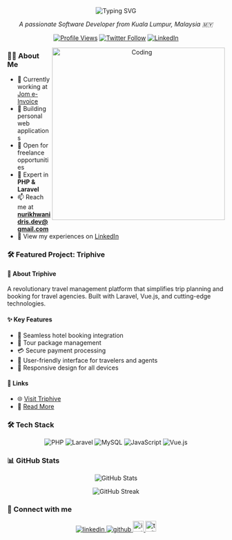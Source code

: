 <div align="center">
  <img src="https://readme-typing-svg.demolab.com?font=Fira+Code&weight=600&size=28&duration=4000&pause=1000&color=2196F3&center=true&vCenter=true&random=false&width=435&lines=Hi+%F0%9F%91%8B+I'm+Nur+Ikhwan+Idris;Software+Developer;Laravel+Specialist" alt="Typing SVG" />
</div>

<p align="center">
  <em>A passionate Software Developer from Kuala Lumpur, Malaysia 🇲🇾</em>
</p>

<div align="center">
  
  [![Profile Views](https://komarev.com/ghpvc/?username=nurikhwanidris&label=Profile%20views&color=0e75b6&style=flat)](https://github.com/nurikhwanidris)
  [![Twitter Follow](https://img.shields.io/twitter/follow/nurikhwanidris?style=social)](https://twitter.com/nurikhwanidris)
  [![LinkedIn](https://img.shields.io/badge/LinkedIn-Connect-blue)](https://linkedin.com/in/nurikhwanidris)
  
</div>

<div align="center">
  <img align="right" alt="Coding" width="400" src="https://media.giphy.com/media/SWoSkN6DxTszqIKEqv/giphy.gif">
</div>

### 👨‍💻 About Me

- 🔭 Currently working at [Jom e-Invoice](https://jomeinvoice.my/)
- 🌱 Building personal web applications
- 💼 Open for freelance opportunities
- 💬 Expert in **PHP & Laravel**
- 📫 Reach me at **nurikhwanidris.dev@gmail.com**
- 📄 View my experiences on [LinkedIn](https://linkedin.com/in/nurikhwanidris)

### 🛠 Featured Project: Triphive

#### 🌟 About Triphive
A revolutionary travel management platform that simplifies trip planning and booking for travel agencies. Built with Laravel, Vue.js, and cutting-edge technologies.

#### ✨ Key Features
- 🏨 Seamless hotel booking integration
- 🎫 Tour package management
- 💳 Secure payment processing
- 👥 User-friendly interface for travelers and agents
- 📱 Responsive design for all devices

#### 🔗 Links
- 🌐 [Visit Triphive](https://triphive.my)
- 📝 [Read More](https://triphive.my/about)

### 🛠️ Tech Stack

<div align="center">
  
  ![PHP](https://img.shields.io/badge/PHP-777BB4?style=for-the-badge&logo=php&logoColor=white)
  ![Laravel](https://img.shields.io/badge/Laravel-FF2D20?style=for-the-badge&logo=laravel&logoColor=white)
  ![MySQL](https://img.shields.io/badge/MySQL-00000F?style=for-the-badge&logo=mysql&logoColor=white)
  ![JavaScript](https://img.shields.io/badge/JavaScript-F7DF1E?style=for-the-badge&logo=javascript&logoColor=black)
  ![Vue.js](https://img.shields.io/badge/Vue.js-35495E?style=for-the-badge&logo=vue.js&logoColor=4FC08D)
  
</div>

### 📊 GitHub Stats

<div align="center">
  
  ![GitHub Stats](https://github-readme-stats.vercel.app/api?username=nurikhwanidris&show_icons=true&theme=tokyonight)
  
  ![GitHub Streak](https://github-readme-streak-stats.herokuapp.com/?user=nurikhwanidris&theme=tokyonight)
  
</div>

### 🤝 Connect with me

<div align="center">
  <a href="https://linkedin.com/in/nurikhwanidris" target="_blank">
    <img src="https://img.icons8.com/doodle/40/000000/linkedin--v2.png" alt="linkedin"/>
  </a>
  <a href="https://github.com/nurikhwanidris" target="_blank">
    <img src="https://img.shields.io/github/followers/nurikhwanidris?label=Follow&style=social" alt="github"/>
  </a>
  <a href="https://instagram.com/nurikhwanidris" target="_blank">
    <img src="https://img.shields.io/badge/Instagram-%23E4405F.svg?&style=flat-square&logo=instagram&logoColor=white" alt="instagram" height="25"/>
  </a>
  <a href="https://twitter.com/nurikhwanidris" target="_blank">
    <img src="https://img.shields.io/badge/twitter-%231DA1F2.svg?&style=flat-square&logo=twitter&logoColor=white" alt="twitter" height="25"/>
  </a>
</div>
